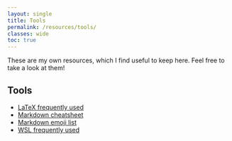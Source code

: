 ```yaml
---
layout: single
title: Tools
permalink: /resources/tools/
classes: wide
toc: true
---
```

These are my own resources, which I find useful to keep here. Feel free to take a look at them!

## Tools
- [LaTeX frequently used](latex.md)
- [Markdown cheatsheet](https://github.com/adam-p/markdown-here/wiki/Markdown-Cheatsheet)
- [Markdown emoji list](https://gist.github.com/rxaviers/7360908)
- [WSL frequently used](wsl.md)
